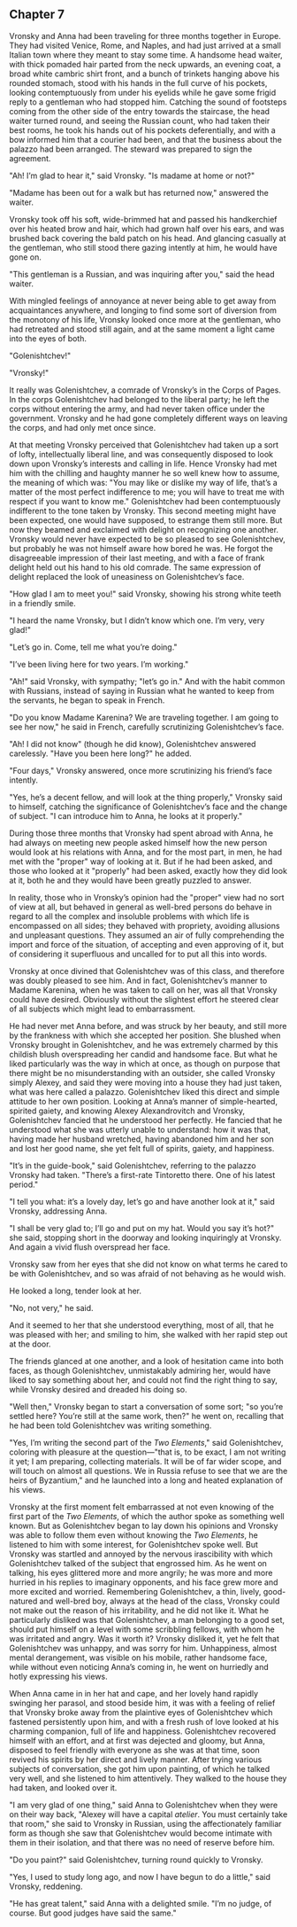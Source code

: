 ## Chapter 7


Vronsky and Anna had been traveling for three months together in Europe.
They had visited Venice, Rome, and Naples, and had just arrived at a
small Italian town where they meant to stay some time. A handsome head
waiter, with thick pomaded hair parted from the neck upwards, an evening
coat, a broad white cambric shirt front, and a bunch of trinkets hanging
above his rounded stomach, stood with his hands in the full curve of his
pockets, looking contemptuously from under his eyelids while he gave
some frigid reply to a gentleman who had stopped him. Catching the sound
of footsteps coming from the other side of the entry towards the
staircase, the head waiter turned round, and seeing the Russian count,
who had taken their best rooms, he took his hands out of his pockets
deferentially, and with a bow informed him that a courier had been, and
that the business about the palazzo had been arranged. The steward was
prepared to sign the agreement.

"Ah! I’m glad to hear it," said Vronsky. "Is madame at home or not?"

"Madame has been out for a walk but has returned now," answered the
waiter.

Vronsky took off his soft, wide-brimmed hat and passed his handkerchief
over his heated brow and hair, which had grown half over his ears, and
was brushed back covering the bald patch on his head. And glancing
casually at the gentleman, who still stood there gazing intently at him,
he would have gone on.

"This gentleman is a Russian, and was inquiring after you," said the
head waiter.

With mingled feelings of annoyance at never being able to get away from
acquaintances anywhere, and longing to find some sort of diversion from
the monotony of his life, Vronsky looked once more at the gentleman, who
had retreated and stood still again, and at the same moment a light came
into the eyes of both.

"Golenishtchev!"

"Vronsky!"

It really was Golenishtchev, a comrade of Vronsky’s in the Corps of
Pages. In the corps Golenishtchev had belonged to the liberal party; he
left the corps without entering the army, and had never taken office
under the government. Vronsky and he had gone completely different ways
on leaving the corps, and had only met once since.

At that meeting Vronsky perceived that Golenishtchev had taken up a sort
of lofty, intellectually liberal line, and was consequently disposed to
look down upon Vronsky’s interests and calling in life. Hence Vronsky
had met him with the chilling and haughty manner he so well knew how to
assume, the meaning of which was: "You may like or dislike my way of
life, that’s a matter of the most perfect indifference to me; you will
have to treat me with respect if you want to know me." Golenishtchev had
been contemptuously indifferent to the tone taken by Vronsky. This
second meeting might have been expected, one would have supposed, to
estrange them still more. But now they beamed and exclaimed with delight
on recognizing one another. Vronsky would never have expected to be so
pleased to see Golenishtchev, but probably he was not himself aware how
bored he was. He forgot the disagreeable impression of their last
meeting, and with a face of frank delight held out his hand to his old
comrade. The same expression of delight replaced the look of uneasiness
on Golenishtchev’s face.

"How glad I am to meet you!" said Vronsky, showing his strong white
teeth in a friendly smile.

"I heard the name Vronsky, but I didn’t know which one. I’m very, very
glad!"

"Let’s go in. Come, tell me what you’re doing."

"I’ve been living here for two years. I’m working."

"Ah!" said Vronsky, with sympathy; "let’s go in." And with the habit
common with Russians, instead of saying in Russian what he wanted to
keep from the servants, he began to speak in French.

"Do you know Madame Karenina? We are traveling together. I am going to
see her now," he said in French, carefully scrutinizing Golenishtchev’s
face.

"Ah! I did not know" (though he did know), Golenishtchev answered
carelessly. "Have you been here long?" he added.

"Four days," Vronsky answered, once more scrutinizing his friend’s face
intently.

"Yes, he’s a decent fellow, and will look at the thing properly,"
Vronsky said to himself, catching the significance of Golenishtchev’s
face and the change of subject. "I can introduce him to Anna, he looks
at it properly."

During those three months that Vronsky had spent abroad with Anna, he
had always on meeting new people asked himself how the new person would
look at his relations with Anna, and for the most part, in men, he had
met with the "proper" way of looking at it. But if he had been asked,
and those who looked at it "properly" had been asked, exactly how they
did look at it, both he and they would have been greatly puzzled to
answer.

In reality, those who in Vronsky’s opinion had the "proper" view had no
sort of view at all, but behaved in general as well-bred persons do
behave in regard to all the complex and insoluble problems with which
life is encompassed on all sides; they behaved with propriety, avoiding
allusions and unpleasant questions. They assumed an air of fully
comprehending the import and force of the situation, of accepting and
even approving of it, but of considering it superfluous and uncalled for
to put all this into words.

Vronsky at once divined that Golenishtchev was of this class, and
therefore was doubly pleased to see him. And in fact, Golenishtchev’s
manner to Madame Karenina, when he was taken to call on her, was all
that Vronsky could have desired. Obviously without the slightest effort
he steered clear of all subjects which might lead to embarrassment.

He had never met Anna before, and was struck by her beauty, and still
more by the frankness with which she accepted her position. She blushed
when Vronsky brought in Golenishtchev, and he was extremely charmed by
this childish blush overspreading her candid and handsome face. But what
he liked particularly was the way in which at once, as though on purpose
that there might be no misunderstanding with an outsider, she called
Vronsky simply Alexey, and said they were moving into a house they had
just taken, what was here called a palazzo. Golenishtchev liked this
direct and simple attitude to her own position. Looking at Anna’s manner
of simple-hearted, spirited gaiety, and knowing Alexey Alexandrovitch
and Vronsky, Golenishtchev fancied that he understood her perfectly. He
fancied that he understood what she was utterly unable to understand:
how it was that, having made her husband wretched, having abandoned him
and her son and lost her good name, she yet felt full of spirits,
gaiety, and happiness.

"It’s in the guide-book," said Golenishtchev, referring to the palazzo
Vronsky had taken. "There’s a first-rate Tintoretto there. One of his
latest period."

"I tell you what: it’s a lovely day, let’s go and have another look at
it," said Vronsky, addressing Anna.

"I shall be very glad to; I’ll go and put on my hat. Would you say it’s
hot?" she said, stopping short in the doorway and looking inquiringly at
Vronsky. And again a vivid flush overspread her face.

Vronsky saw from her eyes that she did not know on what terms he cared
to be with Golenishtchev, and so was afraid of not behaving as he would
wish.

He looked a long, tender look at her.

"No, not very," he said.

And it seemed to her that she understood everything, most of all, that
he was pleased with her; and smiling to him, she walked with her rapid
step out at the door.

The friends glanced at one another, and a look of hesitation came into
both faces, as though Golenishtchev, unmistakably admiring her, would
have liked to say something about her, and could not find the right
thing to say, while Vronsky desired and dreaded his doing so.

"Well then," Vronsky began to start a conversation of some sort; "so
you’re settled here? You’re still at the same work, then?" he went on,
recalling that he had been told Golenishtchev was writing something.

"Yes, I’m writing the second part of the _Two Elements_," said
Golenishtchev, coloring with pleasure at the question—"that is, to be
exact, I am not writing it yet; I am preparing, collecting materials. It
will be of far wider scope, and will touch on almost all questions. We
in Russia refuse to see that we are the heirs of Byzantium," and he
launched into a long and heated explanation of his views.

Vronsky at the first moment felt embarrassed at not even knowing of the
first part of the _Two Elements_, of which the author spoke as something
well known. But as Golenishtchev began to lay down his opinions and
Vronsky was able to follow them even without knowing the _Two Elements_,
he listened to him with some interest, for Golenishtchev spoke well. But
Vronsky was startled and annoyed by the nervous irascibility with which
Golenishtchev talked of the subject that engrossed him. As he went on
talking, his eyes glittered more and more angrily; he was more and more
hurried in his replies to imaginary opponents, and his face grew more
and more excited and worried. Remembering Golenishtchev, a thin, lively,
good-natured and well-bred boy, always at the head of the class, Vronsky
could not make out the reason of his irritability, and he did not like
it. What he particularly disliked was that Golenishtchev, a man
belonging to a good set, should put himself on a level with some
scribbling fellows, with whom he was irritated and angry. Was it worth
it? Vronsky disliked it, yet he felt that Golenishtchev was unhappy, and
was sorry for him. Unhappiness, almost mental derangement, was visible
on his mobile, rather handsome face, while without even noticing Anna’s
coming in, he went on hurriedly and hotly expressing his views.

When Anna came in in her hat and cape, and her lovely hand rapidly
swinging her parasol, and stood beside him, it was with a feeling of
relief that Vronsky broke away from the plaintive eyes of Golenishtchev
which fastened persistently upon him, and with a fresh rush of love
looked at his charming companion, full of life and happiness.
Golenishtchev recovered himself with an effort, and at first was
dejected and gloomy, but Anna, disposed to feel friendly with everyone
as she was at that time, soon revived his spirits by her direct and
lively manner. After trying various subjects of conversation, she got
him upon painting, of which he talked very well, and she listened to him
attentively. They walked to the house they had taken, and looked over
it.

"I am very glad of one thing," said Anna to Golenishtchev when they were
on their way back, "Alexey will have a capital _atelier_. You must
certainly take that room," she said to Vronsky in Russian, using the
affectionately familiar form as though she saw that Golenishtchev would
become intimate with them in their isolation, and that there was no need
of reserve before him.

"Do you paint?" said Golenishtchev, turning round quickly to Vronsky.

"Yes, I used to study long ago, and now I have begun to do a little,"
said Vronsky, reddening.

"He has great talent," said Anna with a delighted smile. "I’m no judge,
of course. But good judges have said the same."



